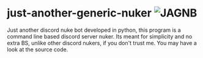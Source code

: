 # just-another-generic-nuker ![JAGNB](https://github.com/CallMeAxis/just-another-generic-nuker/assets/77366347/f2617a9a-8f27-4c30-82e1-a91fe47c64d1)
Just another discord nuke bot developed in python, this program is a command line based discord server nuker. 
Its meant for simplicity and no extra BS, unlike other discord nukers, if you don't trust me. You may have a look at the source code.
